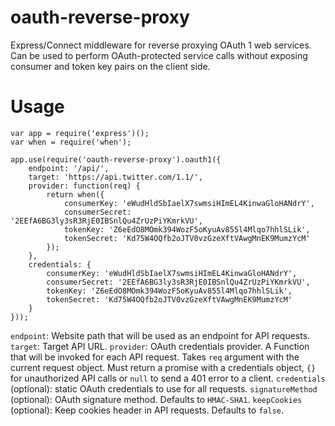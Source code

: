 oauth-reverse-proxy
===================

Express/Connect middleware for reverse proxying OAuth 1 web services. Can be used to perform OAuth-protected service calls without exposing consumer and token key pairs on the client side.

# Usage

	var app = require('express')();
	var when = require('when');

	app.use(require('oauth-reverse-proxy').oauth1({
		endpoint: '/api/',
		target: 'https://api.twitter.com/1.1/',
		provider: function(req) {
			return when({
				consumerKey: 'eWudHldSbIaelX7swmsiHImEL4KinwaGloHANdrY',
				consumerSecret: '2EEfA6BG3ly3sR3RjE0IBSnlQu4ZrUzPiYKmrkVU',
				tokenKey: 'Z6eEdO8MOmk394WozF5oKyuAv855l4Mlqo7hhlSLik',
				tokenSecret: 'Kd75W4OQfb2oJTV0vzGzeXftVAwgMnEK9MumzYcM'
			});
		},
		credentials: {
			consumerKey: 'eWudHldSbIaelX7swmsiHImEL4KinwaGloHANdrY',
			consumerSecret: '2EEfA6BG3ly3sR3RjE0IBSnlQu4ZrUzPiYKmrkVU',
			tokenKey: 'Z6eEdO8MOmk394WozF5oKyuAv855l4Mlqo7hhlSLik',
			tokenSecret: 'Kd75W4OQfb2oJTV0vzGzeXftVAwgMnEK9MumzYcM'
		}
	}));
  
`endpoint`: Website path that will be used as an endpoint for API requests.
`target`: Target API URL.
`provider`: OAuth credentials provider. A Function that will be invoked for each API request. Takes `req` argument with the current request object. Must return a promise with a credentials object, `{}` for unauthorized API calls or `null` to send a 401 error to a client.
`credentials` (optional): static OAuth credentials to use for all requests.
`signatureMethod` (optional): OAuth signature method. Defaults to `HMAC-SHA1`.
`keepCookies` (optional): Keep cookies header in API requests. Defaults to `false`.
